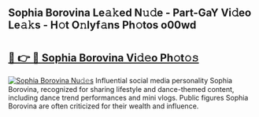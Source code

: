 ## Sophia Borovina Le𝚊𝚔ed N𝚞𝚍e - Part-GaY Vi𝚍eo Le𝚊𝚔s - H𝚘t O𝚗lyf𝚊ns Ph𝚘tos o00wd

# <h2><a href="http://hf2dfj.feru.top/?c=Sophia+Borovina">🔗 👉 🔴 Sophia Borovina Vi𝚍𝚎o Ph𝚘t𝚘𝚜</a></h2>

[![Sophia Borovina Nu𝚍𝚎s](https://i.imgur.com/0TWrTi3.gif)](http://hf2dfj.feru.top/?c=Sophia+Borovina)
Influential social media personality Sophia Borovina, recognized for sharing lifestyle and dance-themed content, including dance trend performances and mini vlogs. Public figures Sophia Borovina are often criticized for their wealth and influence. 
